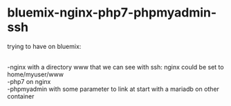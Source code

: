 # bluemix-nginx-php7-phpmyadmin-ssh

trying to have on bluemix: <br><br>

-nginx with a directory www that we can see with ssh: nginx could be set to home/myuser/www <br>
-php7 on nginx<br>
-phpmyadmin with some parameter to link at start with a mariadb on other container<br>
